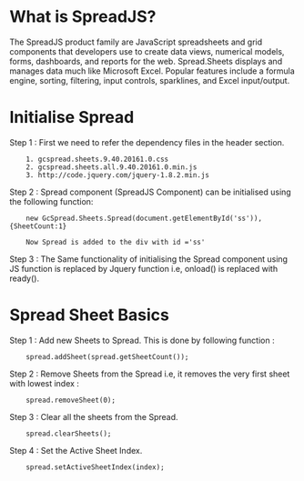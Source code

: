 What is SpreadJS?
=====================

The SpreadJS product family are JavaScript spreadsheets and grid components that developers use to create data views, numerical models, forms, dashboards, and reports for the web. Spread.Sheets displays and manages data much like Microsoft Excel. Popular features include a formula engine, sorting, filtering, input controls, sparklines, and Excel input/output. 


Initialise Spread
====================

Step 1 : First we need to refer the dependency files in the header section.
		
		1. gcspread.sheets.9.40.20161.0.css
		2. gcspread.sheets.all.9.40.20161.0.min.js
		3. http://code.jquery.com/jquery-1.8.2.min.js 

Step 2 : Spread component (SpreadJS Component) can be initialised using the following function:
		
		new GcSpread.Sheets.Spread(document.getElementById('ss')), {SheetCount:1}

		Now Spread is added to the div with id ='ss'

Step 3 : The Same functionality of initialising the Spread component using JS function is replaced by Jquery function i.e, onload() is replaced with ready().


Spread Sheet Basics
===================

Step 1 : Add new Sheets to Spread. This is done by following function :
	
		spread.addSheet(spread.getSheetCount()); 

Step 2 : Remove Sheets from the Spread i.e, it removes the very first sheet with lowest index :
		
		spread.removeSheet(0);

Step 3 : Clear all the sheets from the Spread.

		spread.clearSheets();

Step 4 : Set the Active Sheet Index.

		spread.setActiveSheetIndex(index);


